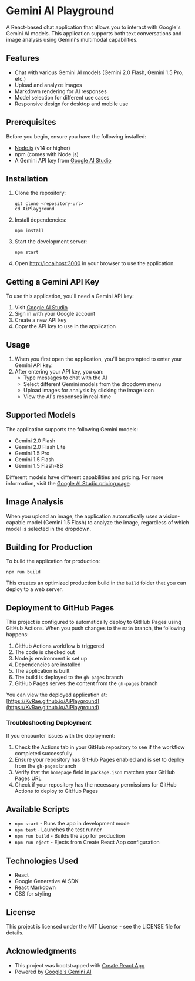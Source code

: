 # Gemini AI Playground

A React-based chat application that allows you to interact with Google's Gemini AI models. This application supports both text conversations and image analysis using Gemini's multimodal capabilities.

<!-- Add a screenshot of your application here -->
<!-- ![Gemini AI Playground Screenshot](public/screenshot.png) -->

## Features

- Chat with various Gemini AI models (Gemini 2.0 Flash, Gemini 1.5 Pro, etc.)
- Upload and analyze images
- Markdown rendering for AI responses
- Model selection for different use cases
- Responsive design for desktop and mobile use

## Prerequisites

Before you begin, ensure you have the following installed:
- [Node.js](https://nodejs.org/) (v14 or higher)
- npm (comes with Node.js)
- A Gemini API key from [Google AI Studio](https://aistudio.google.com/app/apikey)

## Installation

1. Clone the repository:
   ```
   git clone <repository-url>
   cd AiPlayground
   ```

2. Install dependencies:
   ```
   npm install
   ```

3. Start the development server:
   ```
   npm start
   ```

4. Open [http://localhost:3000](http://localhost:3000) in your browser to use the application.

## Getting a Gemini API Key

To use this application, you'll need a Gemini API key:

1. Visit [Google AI Studio](https://aistudio.google.com/app/apikey)
2. Sign in with your Google account
3. Create a new API key
4. Copy the API key to use in the application

## Usage

1. When you first open the application, you'll be prompted to enter your Gemini API key.
2. After entering your API key, you can:
   - Type messages to chat with the AI
   - Select different Gemini models from the dropdown menu
   - Upload images for analysis by clicking the image icon
   - View the AI's responses in real-time

## Supported Models

The application supports the following Gemini models:
- Gemini 2.0 Flash
- Gemini 2.0 Flash Lite
- Gemini 1.5 Pro
- Gemini 1.5 Flash
- Gemini 1.5 Flash-8B

Different models have different capabilities and pricing. For more information, visit the [Google AI Studio pricing page](https://aistudio.google.com/app/plan_information).

## Image Analysis

When you upload an image, the application automatically uses a vision-capable model (Gemini 1.5 Flash) to analyze the image, regardless of which model is selected in the dropdown.

## Building for Production

To build the application for production:

```
npm run build
```

This creates an optimized production build in the `build` folder that you can deploy to a web server.

## Deployment to GitHub Pages

This project is configured to automatically deploy to GitHub Pages using GitHub Actions. When you push changes to the `main` branch, the following happens:

1. GitHub Actions workflow is triggered
2. The code is checked out
3. Node.js environment is set up
4. Dependencies are installed
5. The application is built
6. The build is deployed to the `gh-pages` branch
7. GitHub Pages serves the content from the `gh-pages` branch

You can view the deployed application at: [https://KvRae.github.io/AiPlayground](https://KvRae.github.io/AiPlayground)

### Troubleshooting Deployment

If you encounter issues with the deployment:

1. Check the Actions tab in your GitHub repository to see if the workflow completed successfully
2. Ensure your repository has GitHub Pages enabled and is set to deploy from the `gh-pages` branch
3. Verify that the `homepage` field in `package.json` matches your GitHub Pages URL
4. Check if your repository has the necessary permissions for GitHub Actions to deploy to GitHub Pages

## Available Scripts

- `npm start` - Runs the app in development mode
- `npm test` - Launches the test runner
- `npm run build` - Builds the app for production
- `npm run eject` - Ejects from Create React App configuration

## Technologies Used

- React
- Google Generative AI SDK
- React Markdown
- CSS for styling

## License

This project is licensed under the MIT License - see the LICENSE file for details.

## Acknowledgments

- This project was bootstrapped with [Create React App](https://github.com/facebook/create-react-app)
- Powered by [Google's Gemini AI](https://deepmind.google/technologies/gemini/)
